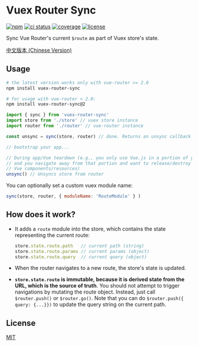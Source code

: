 # Vuex Router Sync

[![npm](https://img.shields.io/npm/v/vuex-router-sync.svg)](https://npmjs.com/package/vuex-router-sync)
[![ci status](https://github.com/vuejs/vuex-router-sync/workflows/test/badge.svg)](https://github.com/vuejs/vuex-router-sync/actions)
[![coverage](https://codecov.io/gh/vuejs/vuex-router-sync/branch/master/graph/badge.svg?token=4KJug3I5do)](https://codecov.io/gh/vuejs/vuex-router-sync)
[![license](https://img.shields.io/npm/l/vuex-router-sync.svg?sanitize=true)](http://opensource.org/licenses/MIT)

Sync Vue Router's current `$route` as part of Vuex store's state.

[中文版本 (Chinese Version)](README.zh-cn.md)

## Usage

``` bash
# the latest version works only with vue-router >= 2.0
npm install vuex-router-sync

# for usage with vue-router < 2.0:
npm install vuex-router-sync@2
```

``` js
import { sync } from 'vuex-router-sync'
import store from './store' // vuex store instance
import router from './router' // vue-router instance

const unsync = sync(store, router) // done. Returns an unsync callback fn

// bootstrap your app...

// During app/Vue teardown (e.g., you only use Vue.js in a portion of your app
// and you navigate away from that portion and want to release/destroy
// Vue components/resources)
unsync() // Unsyncs store from router
```

You can optionally set a custom vuex module name:

```js
sync(store, router, { moduleName: 'RouteModule' } )
```

## How does it work?

- It adds a `route` module into the store, which contains the state representing the current route:

  ``` js
  store.state.route.path   // current path (string)
  store.state.route.params // current params (object)
  store.state.route.query  // current query (object)
  ```

- When the router navigates to a new route, the store's state is updated.

- **`store.state.route` is immutable, because it is derived state from the URL, which is the source of truth**. You should not attempt to trigger navigations by mutating the route object. Instead, just call `$router.push()` or `$router.go()`. Note that you can do `$router.push({ query: {...}})` to update the query string on the current path.

## License

[MIT](http://opensource.org/licenses/MIT)
